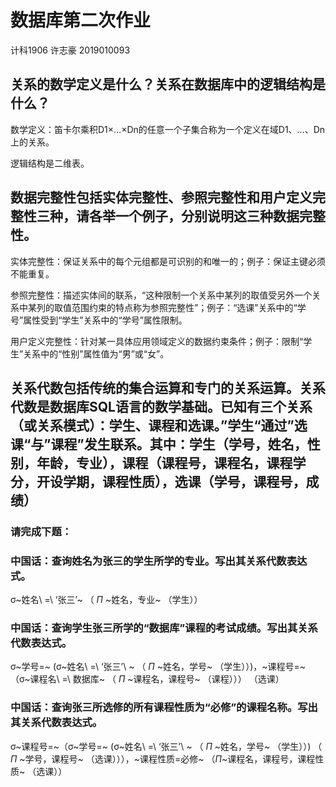 # 数据库第二次作业

计科1906 许志豪 2019010093

## 关系的数学定义是什么？关系在数据库中的逻辑结构是什么？

数学定义：笛卡尔乘积D1×…×Dn的任意一个子集合称为一个定义在域D1、…、Dn上的关系。

逻辑结构是二维表。

## 数据完整性包括实体完整性、参照完整性和用户定义完整性三种，请各举一个例子，分别说明这三种数据完整性。

实体完整性：保证关系中的每个元组都是可识别的和唯一的；例子：保证主键必须不能重复。

参照完整性：描述实体间的联系，“这种限制一个关系中某列的取值受另外一个关系中某列的取值范围约束的特点称为参照完整性”；例子：“选课”关系中的“学号”属性受到“学生”关系中的“学号”属性限制。

用户定义完整性：针对某一具体应用领域定义的数据约束条件；例子：限制“学生”关系中的“性别”属性值为“男”或“女”。

## 关系代数包括传统的集合运算和专门的关系运算。关系代数是数据库SQL语言的数学基础。已知有三个关系（或关系模式）：学生、课程和选课。”学生“通过”选课“与”课程”发生联系。其中：学生（学号，姓名，性别，年龄，专业），课程（课程号，课程名，课程学分，开设学期，课程性质），选课（学号，课程号，成绩）



### 请完成下题：

### 中国话：查询姓名为张三的学生所学的专业。写出其关系代数表达式。 

σ~姓名\ =\ ‘张三’~ （ $\Pi$ ~姓名，专业~ （学生））

### 中国话：查询学生张三所学的“数据库”课程的考试成绩。写出其关系代数表达式。

σ~学号=~ (σ~姓名\ =\ ‘张三’\ ~   （  $\Pi$ ~姓名，学号~ （学生））)，~课程号=~ （σ~课程名\ =\ 数据库~  （  $\Pi$ ~课程名，课程号~ （课程））） （选课）

### 中国话：查询张三所选修的所有课程性质为“必修”的课程名称。写出其关系代数表达式。

σ~课程号=~（σ~学号=~ (σ~姓名\ =\ ‘张三’\ ~   （  $\Pi$ ~姓名，学号~ （学生））) （ $\Pi$ ~学号，课程号~ （选课））），~课程性质=必修~ （$\Pi$~课程名，课程号，课程性质~ （选课））